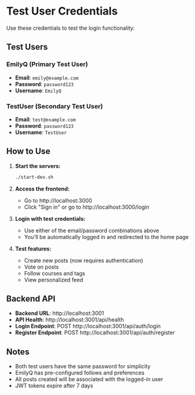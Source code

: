 # Test User Credentials

Use these credentials to test the login functionality:

## Test Users

### EmilyQ (Primary Test User)
- **Email**: `emily@example.com`
- **Password**: `password123`
- **Username**: `EmilyQ`

### TestUser (Secondary Test User)
- **Email**: `test@example.com`
- **Password**: `password123`
- **Username**: `TestUser`

## How to Use

1. **Start the servers:**
   ```bash
   ./start-dev.sh
   ```

2. **Access the frontend:**
   - Go to http://localhost:3000
   - Click "Sign in" or go to http://localhost:3000/login

3. **Login with test credentials:**
   - Use either of the email/password combinations above
   - You'll be automatically logged in and redirected to the home page

4. **Test features:**
   - Create new posts (now requires authentication)
   - Vote on posts
   - Follow courses and tags
   - View personalized feed

## Backend API

- **Backend URL**: http://localhost:3001
- **API Health**: http://localhost:3001/api/health
- **Login Endpoint**: POST http://localhost:3001/api/auth/login
- **Register Endpoint**: POST http://localhost:3001/api/auth/register

## Notes

- Both test users have the same password for simplicity
- EmilyQ has pre-configured follows and preferences
- All posts created will be associated with the logged-in user
- JWT tokens expire after 7 days
